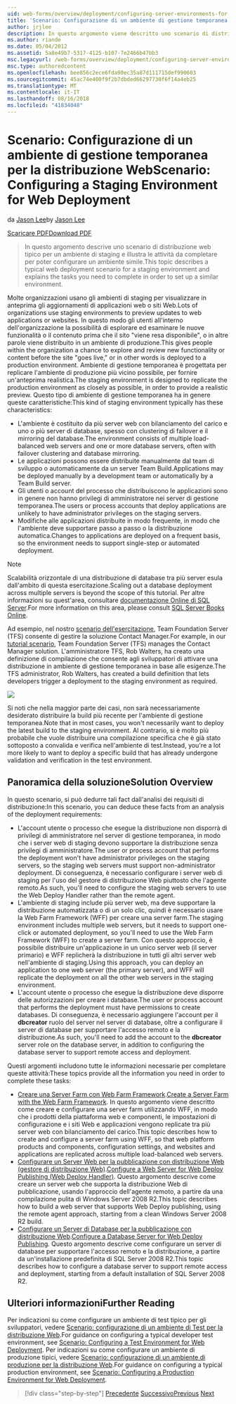 ```yaml
---
uid: web-forms/overview/deployment/configuring-server-environments-for-web-deployment/scenario-configuring-a-staging-environment-for-web-deployment
title: 'Scenario: Configurazione di un ambiente di gestione temporanea per la distribuzione Web | Microsoft Docs'
author: jrjlee
description: In questo argomento viene descritto uno scenario di distribuzione web tipico per un ambiente di staging e illustra le attività da completare per configurare un ambiente simile...
ms.author: riande
ms.date: 05/04/2012
ms.assetid: 5a8e49b7-5317-4125-b107-7e2466b47bb3
msc.legacyurl: /web-forms/overview/deployment/configuring-server-environments-for-web-deployment/scenario-configuring-a-staging-environment-for-web-deployment
msc.type: authoredcontent
ms.openlocfilehash: bee856c2ece6fda90ec35a87d111715def990603
ms.sourcegitcommit: 45ac74e400f9f2b7dbded66297730f6f14a4eb25
ms.translationtype: MT
ms.contentlocale: it-IT
ms.lasthandoff: 08/16/2018
ms.locfileid: "41834048"
---
```

<a name="scenario-configuring-a-staging-environment-for-web-deployment"></a><span data-ttu-id="74ff6-103">Scenario: Configurazione di un ambiente di gestione temporanea per la distribuzione Web</span><span class="sxs-lookup"><span data-stu-id="74ff6-103">Scenario: Configuring a Staging Environment for Web Deployment</span></span>
====================
<span data-ttu-id="74ff6-104">da [Jason Lee](https://github.com/jrjlee)</span><span class="sxs-lookup"><span data-stu-id="74ff6-104">by [Jason Lee](https://github.com/jrjlee)</span></span>

[<span data-ttu-id="74ff6-105">Scaricare PDF</span><span class="sxs-lookup"><span data-stu-id="74ff6-105">Download PDF</span></span>](https://msdnshared.blob.core.windows.net/media/MSDNBlogsFS/prod.evol.blogs.msdn.com/CommunityServer.Blogs.Components.WeblogFiles/00/00/00/63/56/8130.DeployingWebAppsInEnterpriseScenarios.pdf)

> <span data-ttu-id="74ff6-106">In questo argomento descrive uno scenario di distribuzione web tipico per un ambiente di staging e illustra le attività da completare per poter configurare un ambiente simile.</span><span class="sxs-lookup"><span data-stu-id="74ff6-106">This topic describes a typical web deployment scenario for a staging environment and explains the tasks you need to complete in order to set up a similar environment.</span></span>


<span data-ttu-id="74ff6-107">Molte organizzazioni usano gli ambienti di staging per visualizzare in anteprima gli aggiornamenti di applicazioni web o siti Web.</span><span class="sxs-lookup"><span data-stu-id="74ff6-107">Lots of organizations use staging environments to preview updates to web applications or websites.</span></span> <span data-ttu-id="74ff6-108">In questo modo gli utenti all'interno dell'organizzazione la possibilità di esplorare ed esaminare le nuove funzionalità o il contenuto prima che il sito "viene resa disponibile", o in altre parole viene distribuito in un ambiente di produzione.</span><span class="sxs-lookup"><span data-stu-id="74ff6-108">This gives people within the organization a chance to explore and review new functionality or content before the site "goes live," or in other words is deployed to a production environment.</span></span> <span data-ttu-id="74ff6-109">Ambiente di gestione temporanea è progettata per replicare l'ambiente di produzione più vicino possibile, per fornire un'anteprima realistica.</span><span class="sxs-lookup"><span data-stu-id="74ff6-109">The staging environment is designed to replicate the production environment as closely as possible, in order to provide a realistic preview.</span></span> <span data-ttu-id="74ff6-110">Questo tipo di ambiente di gestione temporanea ha in genere queste caratteristiche:</span><span class="sxs-lookup"><span data-stu-id="74ff6-110">This kind of staging environment typically has these characteristics:</span></span>

- <span data-ttu-id="74ff6-111">L'ambiente è costituito da più server web con bilanciamento del carico e uno o più server di database, spesso con clustering di failover e il mirroring del database.</span><span class="sxs-lookup"><span data-stu-id="74ff6-111">The environment consists of multiple load-balanced web servers and one or more database servers, often with failover clustering and database mirroring.</span></span>
- <span data-ttu-id="74ff6-112">Le applicazioni possono essere distribuite manualmente dal team di sviluppo o automaticamente da un server Team Build.</span><span class="sxs-lookup"><span data-stu-id="74ff6-112">Applications may be deployed manually by a development team or automatically by a Team Build server.</span></span>
- <span data-ttu-id="74ff6-113">Gli utenti o account del processo che distribuiscono le applicazioni sono in genere non hanno privilegi di amministratore nei server di gestione temporanea.</span><span class="sxs-lookup"><span data-stu-id="74ff6-113">The users or process accounts that deploy applications are unlikely to have administrator privileges on the staging servers.</span></span>
- <span data-ttu-id="74ff6-114">Modifiche alle applicazioni distribuite in modo frequente, in modo che l'ambiente deve supportare passo a passo o la distribuzione automatica.</span><span class="sxs-lookup"><span data-stu-id="74ff6-114">Changes to applications are deployed on a frequent basis, so the environment needs to support single-step or automated deployment.</span></span>

> [!NOTE]
> <span data-ttu-id="74ff6-115">Scalabilità orizzontale di una distribuzione di database tra più server esula dall'ambito di questa esercitazione.</span><span class="sxs-lookup"><span data-stu-id="74ff6-115">Scaling out a database deployment across multiple servers is beyond the scope of this tutorial.</span></span> <span data-ttu-id="74ff6-116">Per altre informazioni su quest'area, consultare [documentazione Online di SQL Server](https://technet.microsoft.com/library/ms130214.aspx).</span><span class="sxs-lookup"><span data-stu-id="74ff6-116">For more information on this area, please consult [SQL Server Books Online](https://technet.microsoft.com/library/ms130214.aspx).</span></span>


<span data-ttu-id="74ff6-117">Ad esempio, nel nostro [scenario dell'esercitazione](../deploying-web-applications-in-enterprise-scenarios/enterprise-web-deployment-scenario-overview.md), Team Foundation Server (TFS) consente di gestire la soluzione Contact Manager.</span><span class="sxs-lookup"><span data-stu-id="74ff6-117">For example, in our [tutorial scenario](../deploying-web-applications-in-enterprise-scenarios/enterprise-web-deployment-scenario-overview.md), Team Foundation Server (TFS) manages the Contact Manager solution.</span></span> <span data-ttu-id="74ff6-118">L'amministratore TFS, Rob Walters, ha creato una definizione di compilazione che consente agli sviluppatori di attivare una distribuzione in ambiente di gestione temporanea in base alle esigenze.</span><span class="sxs-lookup"><span data-stu-id="74ff6-118">The TFS administrator, Rob Walters, has created a build definition that lets developers trigger a deployment to the staging environment as required.</span></span>

![](scenario-configuring-a-staging-environment-for-web-deployment/_static/image1.png)

<span data-ttu-id="74ff6-119">Si noti che nella maggior parte dei casi, non sarà necessariamente desiderato distribuire la build più recente per l'ambiente di gestione temporanea.</span><span class="sxs-lookup"><span data-stu-id="74ff6-119">Note that in most cases, you won't necessarily want to deploy the latest build to the staging environment.</span></span> <span data-ttu-id="74ff6-120">Al contrario, si è molto più probabile che vuole distribuire una compilazione specifica che è già stato sottoposto a convalida e verifica nell'ambiente di test.</span><span class="sxs-lookup"><span data-stu-id="74ff6-120">Instead, you're a lot more likely to want to deploy a specific build that has already undergone validation and verification in the test environment.</span></span>

## <a name="solution-overview"></a><span data-ttu-id="74ff6-121">Panoramica della soluzione</span><span class="sxs-lookup"><span data-stu-id="74ff6-121">Solution Overview</span></span>

<span data-ttu-id="74ff6-122">In questo scenario, si può dedurre tali fact dall'analisi dei requisiti di distribuzione:</span><span class="sxs-lookup"><span data-stu-id="74ff6-122">In this scenario, you can deduce these facts from an analysis of the deployment requirements:</span></span>

- <span data-ttu-id="74ff6-123">L'account utente o processo che esegue la distribuzione non disporrà di privilegi di amministratore nel server di gestione temporanea, in modo che i server web di staging devono supportare la distribuzione senza privilegi di amministratore.</span><span class="sxs-lookup"><span data-stu-id="74ff6-123">The user or process account that performs the deployment won't have administrator privileges on the staging servers, so the staging web servers must support non-administrator deployment.</span></span> <span data-ttu-id="74ff6-124">Di conseguenza, è necessario configurare i server web di staging per l'uso del gestore di distribuzione Web piuttosto che l'agente remoto.</span><span class="sxs-lookup"><span data-stu-id="74ff6-124">As such, you'll need to configure the staging web servers to use the Web Deploy Handler rather than the remote agent.</span></span>
- <span data-ttu-id="74ff6-125">L'ambiente di staging include più server web, ma deve supportare la distribuzione automatizzata o di un solo clic, quindi è necessario usare la Web Farm Framework (WFF) per creare una server farm.</span><span class="sxs-lookup"><span data-stu-id="74ff6-125">The staging environment includes multiple web servers, but it needs to support one-click or automated deployment, so you'll need to use the Web Farm Framework (WFF) to create a server farm.</span></span> <span data-ttu-id="74ff6-126">Con questo approccio, è possibile distribuire un'applicazione in un unico server web (il server primario) e WFF replicherà la distribuzione in tutti gli altri server web nell'ambiente di staging.</span><span class="sxs-lookup"><span data-stu-id="74ff6-126">Using this approach, you can deploy an application to one web server (the primary server), and WFF will replicate the deployment on all the other web servers in the staging environment.</span></span>
- <span data-ttu-id="74ff6-127">L'account utente o processo che esegue la distribuzione deve disporre delle autorizzazioni per creare i database.</span><span class="sxs-lookup"><span data-stu-id="74ff6-127">The user or process account that performs the deployment must have permissions to create databases.</span></span> <span data-ttu-id="74ff6-128">Di conseguenza, è necessario aggiungere l'account per il **dbcreator** ruolo del server nel server di database, oltre a configurare il server di database per supportare l'accesso remoto e la distribuzione.</span><span class="sxs-lookup"><span data-stu-id="74ff6-128">As such, you'll need to add the account to the **dbcreator** server role on the database server, in addition to configuring the database server to support remote access and deployment.</span></span>

<span data-ttu-id="74ff6-129">Questi argomenti includono tutte le informazioni necessarie per completare queste attività:</span><span class="sxs-lookup"><span data-stu-id="74ff6-129">These topics provide all the information you need in order to complete these tasks:</span></span>

- <span data-ttu-id="74ff6-130">[Creare una Server Farm con Web Farm Framework](creating-a-server-farm-with-the-web-farm-framework.md).</span><span class="sxs-lookup"><span data-stu-id="74ff6-130">[Create a Server Farm with the Web Farm Framework](creating-a-server-farm-with-the-web-farm-framework.md).</span></span> <span data-ttu-id="74ff6-131">In questo argomento viene descritto come creare e configurare una server farm utilizzando WFF, in modo che i prodotti della piattaforma web e componenti, le impostazioni di configurazione e i siti Web e applicazioni vengono replicate tra più server web con bilanciamento del carico.</span><span class="sxs-lookup"><span data-stu-id="74ff6-131">This topic describes how to create and configure a server farm using WFF, so that web platform products and components, configuration settings, and websites and applications are replicated across multiple load-balanced web servers.</span></span>
- <span data-ttu-id="74ff6-132">[Configurare un Server Web per la pubblicazione con distribuzione Web (gestore di distribuzione Web)](configuring-a-web-server-for-web-deploy-publishing-web-deploy-handler.md).</span><span class="sxs-lookup"><span data-stu-id="74ff6-132">[Configure a Web Server for Web Deploy Publishing (Web Deploy Handler)](configuring-a-web-server-for-web-deploy-publishing-web-deploy-handler.md).</span></span> <span data-ttu-id="74ff6-133">Questo argomento descrive come creare un server web che supporta la distribuzione Web di pubblicazione, usando l'approccio dell'agente remoto, a partire da una compilazione pulita di Windows Server 2008 R2.</span><span class="sxs-lookup"><span data-stu-id="74ff6-133">This topic describes how to build a web server that supports Web Deploy publishing, using the remote agent approach, starting from a clean Windows Server 2008 R2 build.</span></span>
- <span data-ttu-id="74ff6-134">[Configurare un Server di Database per la pubblicazione con distribuzione Web](configuring-a-database-server-for-web-deploy-publishing.md).</span><span class="sxs-lookup"><span data-stu-id="74ff6-134">[Configure a Database Server for Web Deploy Publishing](configuring-a-database-server-for-web-deploy-publishing.md).</span></span> <span data-ttu-id="74ff6-135">Questo argomento descrive come configurare un server di database per supportare l'accesso remoto e la distribuzione, a partire da un'installazione predefinita di SQL Server 2008 R2.</span><span class="sxs-lookup"><span data-stu-id="74ff6-135">This topic describes how to configure a database server to support remote access and deployment, starting from a default installation of SQL Server 2008 R2.</span></span>

## <a name="further-reading"></a><span data-ttu-id="74ff6-136">Ulteriori informazioni</span><span class="sxs-lookup"><span data-stu-id="74ff6-136">Further Reading</span></span>

<span data-ttu-id="74ff6-137">Per indicazioni su come configurare un ambiente di test tipico per gli sviluppatori, vedere [Scenario: configurazione di un ambiente di Test per la distribuzione Web](scenario-configuring-a-test-environment-for-web-deployment.md).</span><span class="sxs-lookup"><span data-stu-id="74ff6-137">For guidance on configuring a typical developer test environment, see [Scenario: Configuring a Test Environment for Web Deployment](scenario-configuring-a-test-environment-for-web-deployment.md).</span></span> <span data-ttu-id="74ff6-138">Per indicazioni su come configurare un ambiente di produzione tipici, vedere [Scenario: configurazione di un ambiente di produzione per la distribuzione Web](scenario-configuring-a-production-environment-for-web-deployment.md).</span><span class="sxs-lookup"><span data-stu-id="74ff6-138">For guidance on configuring a typical production environment, see [Scenario: Configuring a Production Environment for Web Deployment](scenario-configuring-a-production-environment-for-web-deployment.md).</span></span>

> [!div class="step-by-step"]
> <span data-ttu-id="74ff6-139">[Precedente](scenario-configuring-a-test-environment-for-web-deployment.md)
> [Successivo](scenario-configuring-a-production-environment-for-web-deployment.md)</span><span class="sxs-lookup"><span data-stu-id="74ff6-139">[Previous](scenario-configuring-a-test-environment-for-web-deployment.md)
[Next](scenario-configuring-a-production-environment-for-web-deployment.md)</span></span>

